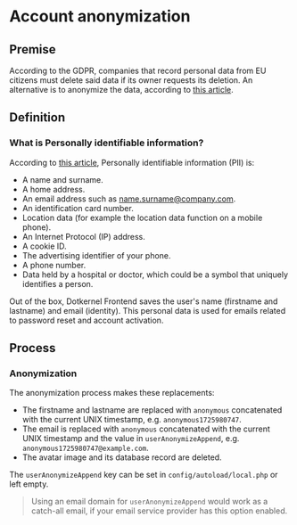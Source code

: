 # Account anonymization

## Premise

According to the GDPR, companies that record personal data from EU citizens must delete said data if its owner requests its deletion.
An alternative is to anonymize the data, according to [this article](https://commission.europa.eu/law/law-topic/data-protection/reform/rules-business-and-organisations/dealing-citizens/do-we-always-have-delete-personal-data-if-person-asks_en).

## Definition

### What is Personally identifiable information?

According to [this article](https://commission.europa.eu/law/law-topic/data-protection/reform/what-personal-data_en), Personally identifiable information (PII) is:

- A name and surname.
- A home address.
- An email address such as name.surname@company.com.
- An identification card number.
- Location data (for example the location data function on a mobile phone).
- An Internet Protocol (IP) address.
- A cookie ID.
- The advertising identifier of your phone.
- A phone number.
- Data held by a hospital or doctor, which could be a symbol that uniquely identifies a person.

Out of the box, Dotkernel Frontend saves the user's name (firstname and lastname) and email (identity).
This personal data is used for emails related to password reset and account activation.

## Process

### Anonymization

The anonymization process makes these replacements:

- The firstname and lastname are replaced with `anonymous` concatenated with the current UNIX timestamp, e.g. `anonymous1725980747`.
- The email is replaced with `anonymous` concatenated with the current UNIX timestamp and the value in `userAnonymizeAppend`, e.g. `anonymous1725980747@example.com`.
- The avatar image and its database record are deleted.

The `userAnonymizeAppend` key can be set in `config/autoload/local.php` or left empty.

> Using an email domain for `userAnonymizeAppend` would work as a catch-all email, if your email service provider has this option enabled.

